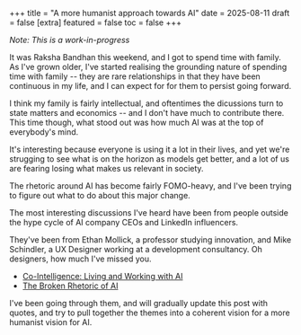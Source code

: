 +++
title = "A more humanist approach towards AI"
date = 2025-08-11
draft = false
[extra]
featured = false
toc = false
+++

*Note: This is a work-in-progress*

It was Raksha Bandhan this weekend, and I got to spend time with family. As I've grown older, I've started realising the grounding nature of spending time with family -- they are rare relationships in that they have been continuous in my life, and I can expect for for them to persist going forward.

I think my family is fairly intellectual, and oftentimes the dicussions turn to state matters and economics -- and I don't have much to contribute there. This time though, what stood out was how much AI was at the top of everybody's mind.

It's interesting because everyone is using it a lot in their lives, and yet we're strugging to see what is on the horizon as models get better, and a lot of us are fearing losing what makes us relevant in society.

The rhetoric around AI has become fairly FOMO-heavy, and I've been trying to figure out what to do about this major change.

The most interesting discussions I've heard have been from people outside the hype cycle of AI company CEOs and LinkedIn influencers. 

They've been from Ethan Mollick, a professor studying innovation, and Mike Schindler, a UX Designer working at a development consultancy. Oh designers, how much I've missed you.

- [Co-Intelligence: Living and Working with AI](https://www.goodreads.com/book/show/198678736-co-intelligence)
- [The Broken Rhetoric of AI](https://uxdesign.cc/the-broken-rhetoric-of-ai-f3a24165899d)


I've been going through them, and will gradually update this post with quotes, and try to pull together the themes into a coherent vision for a more humanist vision for AI.
